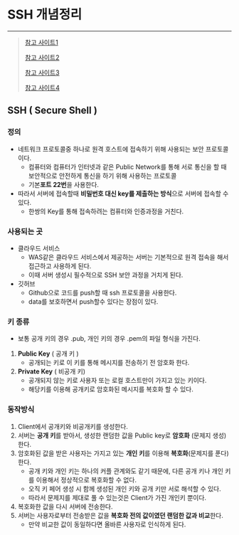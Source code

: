 # SSH 개념정리 

---

>[참고 사이트1](https://ikcoo.tistory.com/246)
>
>[참고 사이트2](https://baked-corn.tistory.com/52)
>
>[참고 사이트3](https://velog.io/@hyeseong-dev/%EB%A6%AC%EB%88%85%EC%8A%A4-ssh%EB%9E%80)
>
>[참고 사이트4](https://hanamon.kr/%EB%84%A4%ED%8A%B8%EC%9B%8C%ED%81%AC-ssh%EB%9E%80/)

## SSH ( Secure Shell )

### 정의

- 네트워크 프로토콜중 하나로 원격 호스트에 접속하기 위해 사용되는 보안 프로토콜이다. 
  - 컴퓨터와 컴퓨터가 인터넷과 같은 Public Network를 통해 서로 통신을 할 때 보안적으로 안전하게 통신을 하기 위해 사용하는 프로토콜
  - 기본**포트 22번**을 사용한다. 
- 따라서 서버에 접속할때 **비밀번호 대신 key를 제출하는 방식**으로 서버에 접속할 수 있다. 
  - 한쌍의 Key를 통해 접속하려는 컴퓨터와 인증과정을 거친다. 

### 사용되는 곳 

- 클라우드 서비스
  - WAS같은 클라우드 서비스에서 제공하는 서버는 기본적으로 원격 접속을 해서 접근하고 사용하게 된다. 
  - 이때 서버 생성시 필수적으로 SSH 보안 과정을 거치게 된다. 
- 깃허브 
  - Github으로 코드를 push할 때 ssh 프로토콜을 사용한다. 
  -  data를 보호하면서 push할수 있다는 장점이 있다. 

### 키 종류

- 보통 공개 키의 경우 .pub, 개인 키의 경우 .pem의 파일 형식을 가진다. 

1. **Public Key** ( 공개 키 )
   - 공개되는 키로 이 키를 통해 메시지를 전송하기 전 암호화 한다. 
2. **Private Key** ( 비공개 키)
   - 공개되지 않는 키로 사용자 또는 로컬 호스트만이 가지고 있는 키이다. 
   - 해당키를 이용해 공개키로 암호화된 메시지를 복호화 할 수 있다. 

### 동작방식 

1. Client에서 공개키와 비공개키를 생성한다. 
2. 서버는 **공개 키**를 받아서, 생성한 랜덤한 값을 Public key로 **암호화** (문제지 생성) 한다.  
3. 암호화된 값을 받은 사용자는 가지고 있는 **개인 키**를 이용해 **복호화**(문제지를 푼다) 한다. 
   - 공개 키와 개인 키는 하나의 커플 관계와도 같기 때문에, 다른 공개 키나 개인 키를 이용해서 정상적으로 복호화할 수 없다. 
   - 오직 키 페어 생성 시 함께 생성된 개인 키와 공개 키만 서로 해석할 수 있다. 
   - 따라서 문제지를 제대로 풀 수 있는것은 Client가 가진 개인키 뿐이다. 
4. 복호화한 값을 다시 서버에 전송한다. 
5. 서버는 사용자로부터 전송받은 값을 **복호화 전의 값이였던 랜덤한 값과 비교**한다. 
   - 만약 비교한 값이 동일하다면 올바른 사용자로 인식하게 된다. 